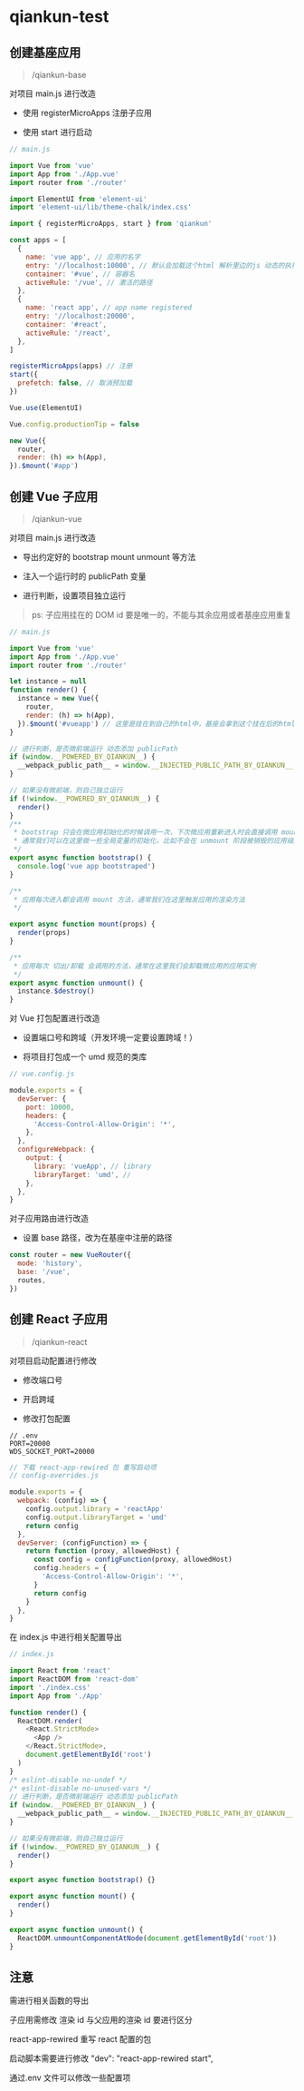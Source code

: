 # qiankun-test

## 创建基座应用

> /qiankun-base

对项目 main.js 进行改造

- 使用 registerMicroApps 注册子应用

- 使用 start 进行启动

```javascript
// main.js

import Vue from 'vue'
import App from './App.vue'
import router from './router'

import ElementUI from 'element-ui'
import 'element-ui/lib/theme-chalk/index.css'

import { registerMicroApps, start } from 'qiankun'

const apps = [
  {
    name: 'vue app', // 应用的名字
    entry: '//localhost:10000', // 默认会加载这个html 解析里边的js 动态的执行（子应用必须支持跨域）
    container: '#vue', // 容器名
    activeRule: '/vue', // 激活的路径
  },
  {
    name: 'react app', // app name registered
    entry: '//localhost:20000',
    container: '#react',
    activeRule: '/react',
  },
]

registerMicroApps(apps) // 注册
start({
  prefetch: false, // 取消预加载
})

Vue.use(ElementUI)

Vue.config.productionTip = false

new Vue({
  router,
  render: (h) => h(App),
}).$mount('#app')
```

## 创建 Vue 子应用

> /qiankun-vue

对项目 main.js 进行改造

- 导出约定好的 bootstrap mount unmount 等方法

- 注入一个运行时的 publicPath 变量

- 进行判断，设置项目独立运行

> ps: 子应用挂在的 DOM id 要是唯一的，不能与其余应用或者基座应用重复

```javascript
// main.js

import Vue from 'vue'
import App from './App.vue'
import router from './router'

let instance = null
function render() {
  instance = new Vue({
    router,
    render: (h) => h(App),
  }).$mount('#vueapp') // 这里是挂在到自己的html中，基座会拿到这个挂在后的html，将其插入进去
}

// 进行判断，是否微前端运行 动态添加 publicPath
if (window.__POWERED_BY_QIANKUN__) {
  __webpack_public_path__ = window.__INJECTED_PUBLIC_PATH_BY_QIANKUN__
}

// 如果没有微前端，则自己独立运行
if (!window.__POWERED_BY_QIANKUN__) {
  render()
}
/**
 * bootstrap 只会在微应用初始化的时候调用一次，下次微应用重新进入时会直接调用 mount 钩子，不会再重复触发 bootstrap。
 * 通常我们可以在这里做一些全局变量的初始化，比如不会在 unmount 阶段被销毁的应用级别的缓存等。
 */
export async function bootstrap() {
  console.log('vue app bootstraped')
}

/**
 * 应用每次进入都会调用 mount 方法，通常我们在这里触发应用的渲染方法
 */

export async function mount(props) {
  render(props)
}

/**
 * 应用每次 切出/卸载 会调用的方法，通常在这里我们会卸载微应用的应用实例
 */
export async function unmount() {
  instance.$destroy()
}
```

对 Vue 打包配置进行改造

- 设置端口号和跨域（开发环境一定要设置跨域！）

- 将项目打包成一个 umd 规范的类库

```javascript
// vue.config.js

module.exports = {
  devServer: {
    port: 10000,
    headers: {
      'Access-Control-Allow-Origin': '*',
    },
  },
  configureWebpack: {
    output: {
      library: 'vueApp', // library
      libraryTarget: 'umd', //
    },
  },
}
```

对子应用路由进行改造

- 设置 base 路径，改为在基座中注册的路径

```javascript
const router = new VueRouter({
  mode: 'history',
  base: '/vue',
  routes,
})
```

## 创建 React 子应用

> /qiankun-react

对项目启动配置进行修改

- 修改端口号

- 开启跨域

- 修改打包配置

```text
// .env
PORT=20000
WDS_SOCKET_PORT=20000
```

```javascript
// 下载 react-app-rewired 包 重写启动项
// config-overrides.js

module.exports = {
  webpack: (config) => {
    config.output.library = 'reactApp'
    config.output.libraryTarget = 'umd'
    return config
  },
  devServer: (configFunction) => {
    return function (proxy, allowedHost) {
      const config = configFunction(proxy, allowedHost)
      config.headers = {
        'Access-Control-Allow-Origin': '*',
      }
      return config
    }
  },
}
```

在 index.js 中进行相关配置导出

```javascript
// index.js

import React from 'react'
import ReactDOM from 'react-dom'
import './index.css'
import App from './App'

function render() {
  ReactDOM.render(
    <React.StrictMode>
      <App />
    </React.StrictMode>,
    document.getElementById('root')
  )
}
/* eslint-disable no-undef */
/* eslint-disable no-unused-vars */
// 进行判断，是否微前端运行 动态添加 publicPath
if (window.__POWERED_BY_QIANKUN__) {
  __webpack_public_path__ = window.__INJECTED_PUBLIC_PATH_BY_QIANKUN__
}

// 如果没有微前端，则自己独立运行
if (!window.__POWERED_BY_QIANKUN__) {
  render()
}

export async function bootstrap() {}

export async function mount() {
  render()
}

export async function unmount() {
  ReactDOM.unmountComponentAtNode(document.getElementById('root'))
}
```

## 注意

需进行相关函数的导出

子应用需修改 渲染 id 与父应用的渲染 id 要进行区分

react-app-rewired 重写 react 配置的包

启动脚本需要进行修改 "dev": "react-app-rewired start",

通过.env 文件可以修改一些配置项
